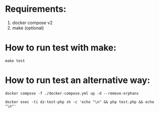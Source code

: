# Requirements:
1) docker compose v2
2) make (optional)

# How to run test with make:
```
make test
```

# How to run test an alternative way:
```
docker compose -f ./docker-compose.yml up -d --remove-orphans
```

```
docker exec -ti dz-test-php sh -c 'echo "\n" && php test.php && echo "\n"'
```
